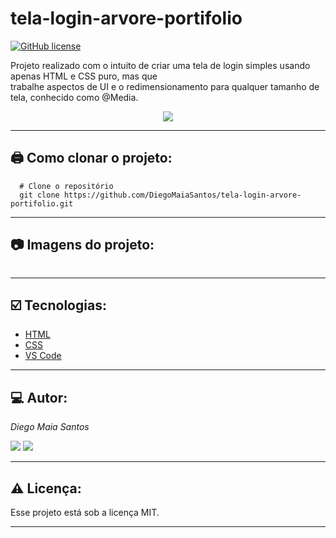 # tela-login-arvore-portifolio

[![GitHub license](https://img.shields.io/github/license/DiegoMaiaSantos/tela-login-arvore-portifolio)](https://github.com/DiegoMaiaSantos/tela-login-arvore-portifolio/blob/main/LICENSE)

 Projeto realizado com o intuito de criar uma tela de login simples usando apenas HTML e CSS puro, mas que <br>
 trabalhe aspectos de UI e o redimensionamento para qualquer tamanho de tela, conhecido como @Media.  

 <p align="center">
<img src="http://img.shields.io/static/v1?label=STATUS&message=%20ANDAMENTO&color=YELLOW&style=for-the-badge"/>
</p>

***
## 🖨️ Como clonar o projeto: 
```
  # Clone o repositório
  git clone https://github.com/DiegoMaiaSantos/tela-login-arvore-portifolio.git
  ```
***
## 📷 Imagens do projeto: 
<p align ="center">
 <img src ="" width =""/>
 </p>

***
## ☑️ Tecnologias: 
* [HTML](https://developer.mozilla.org/en-US/docs/Web/HTML)
* [CSS](https://developer.mozilla.org/en-US/docs/Web/CSS)
* [VS Code](https://code.visualstudio.com/)
***
## 💻 Autor:
_Diego Maia Santos_ 
<div> 
  <a href = "mailto:diegom.santos03@gmail.com"><img src="https://img.shields.io/badge/-Gmail-%23333?style=for-the-badge&logo=gmail&logoColor=white" target="_blank"></a>
  <a href="https://br.linkedin.com/in/diego-maia-santos-21615b208" target="_blank"><img src="https://img.shields.io/badge/-LinkedIn-%230077B5?style=for-the-badge&logo=linkedin&logoColor=white" target="_blank"></a> 
</div>

***
## ⚠️ Licença:
Esse projeto está sob a licença MIT.

***
